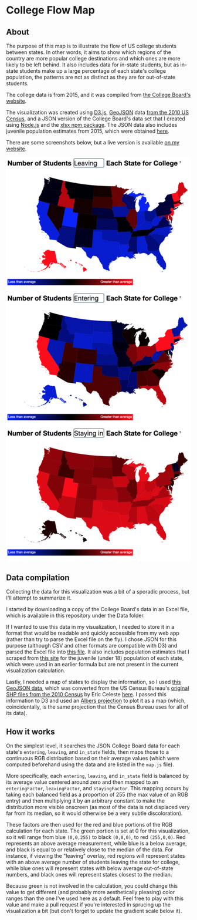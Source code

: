 # College Flow Map

## About
The purpose of this map is to illustrate the flow of US college students between states. In other words, it aims to show which regions of the country are more popular college destinations and which ones are more likely to be left behind. It also includes data for in-state students, but as in-state students make up a large percentage of each state's college population, the patterns are not as distinct as they are for out-of-state students.

The college data is from 2015, and it was compiled from [the College Board's website](https://research.collegeboard.org/programs/ap/data/archived/ap-2015).

The visualization was created using [D3.js](https://d3js.org), [GeoJSON](http://geojson.org) data [from the 2010 US Census](http://eric.clst.org/Stuff/USGeoJSON), and a JSON version of the College Board's data set that I created using [Node.js](https://nodejs.org/en/) and the [xlsx npm package](https://www.npmjs.com/package/xlsx). The JSON data also includes juvenile population estimates from 2015, which were obtained [here](http://datacenter.kidscount.org/data/tables/99-total-population-by-child-and-adult).

There are some screenshots below, but a live version is available [on my website](https://cameronbernhardt.com/College-Flow-Map/).

[![Students leaving](Screenshots/Leaving.png)](Screenshots/Leaving.png)
[![Students entering](Screenshots/Entering.png)](Screenshots/Entering.png)
[![Students staying](Screenshots/Staying.png)](Screenshots/Staying.png)

## Data compilation
Collecting the data for this visualization was a bit of a sporadic process, but I'll attempt to summarize it.

I started by downloading a copy of the College Board's data in an Excel file, which is available in this repository under the Data folder.

If I wanted to use this data in my visualization, I needed to store it in a format that would be readable and quickly accessible from my web app (rather than try to parse the Excel file on the fly). I chose JSON for this purpose (although CSV and other formats are compatible with D3) and parsed the Excel file into [this file](https://github.com/AstroCB/College-Flow-Map/blob/master/Data/state_data.js). It also includes population estimates that I scraped from [this site](https://github.com/AstroCB/College-Flow-Map/blob/master/Data/pop_data.js) for the juvenile (under 18) population of each state, which were used in an earlier formula but are not present in the current visualization calculation.

Lastly, I needed a map of states to display the information, so I used [this GeoJSON data](https://raw.githubusercontent.com/AstroCB/College-Flow-Map/master/state_location_data.js), which was converted from the US Census Bureau's [original SHP files from the 2010 Census](https://www.census.gov/geo/maps-data/data/tiger-cart-boundary.html) by Eric Celeste [here](http://eric.clst.org/Stuff/USGeoJSON). I passed this information to D3 and used an [Albers projection](https://en.wikipedia.org/wiki/Albers_projection) to plot it as a map (which, coincidentally, is the same projection that the Census Bureau uses for all of its data).

## How it works
On the simplest level, it searches the JSON College Board data for each state's `entering`, `leaving`, and `in_state` fields, then maps those to a continuous RGB distribution based on their average values (which were computed beforehand using the data and are listed in the `map.js` file).

More specifically, each `entering`, `leaving`, and `in_state` field is balanced by its average value centered around zero and then mapped to an `enteringFactor`, `leavingFactor`, and `stayingFactor`. This mapping occurs by taking each balanced field as a proportion of 255 (the max value of an RGB entry) and then multiplying it by an arbitrary constant to make the distribution more visible onscreen (as most of the data is not displaced very far from its median, so it would otherwise be a very subtle discoloration).

These factors are then used for the red and blue portions of the RGB calculation for each state. The green portion is set at 0 for this visualization, so it will range from blue `(0,0,255)` to black `(0,0,0)`, to red `(255,0,0)`. Red represents an above average measurement, while blue is a below average, and black is equal to or relatively close to the median of the data. For instance, if viewing the "leaving" overlay, red regions will represent states with an above average number of students leaving the state for college, while blue ones will represent states with below average out-of-state numbers, and black ones will represent states closest to the median.

Because green is not involved in the calculation, you could change this value to get different (and probably more aesthetically pleasing) color ranges than the one I've used here as a default. Feel free to play with this value and make a pull request if you're interested in sprucing up the visualization a bit (but don't forget to update the gradient scale below it).
